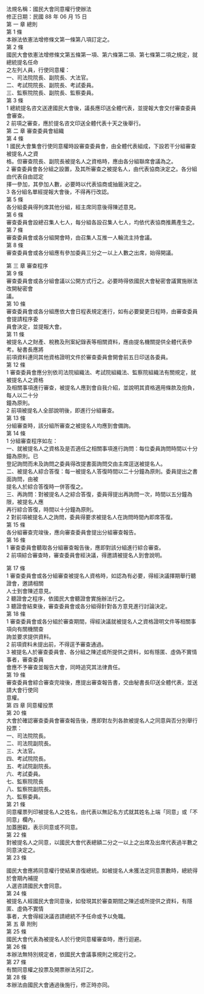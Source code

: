 法規名稱：國民大會同意權行使辦法  
修正日期：民國 88 年 06 月 15 日  
第 一 章 總則  
第 1 條  
本辦法依憲法增修條文第一條第八項訂定之。  
第 2 條  
國民大會依憲法增修條文第五條第一項、第六條第二項、第七條第二項之規定，就總統提名任命  
之左列人員，行使同意權：  
一、司法院院長、副院長、大法官。  
二、考試院院長、副院長、考試委員。  
三、監察院院長、副院長、監察委員。  
第 3 條  
1 總統提名咨文送達國民大會後，議長應印送全體代表，並提報大會交付審查委員會審查。  
2 前項之審查，應於提名咨文印送全體代表十天之後舉行。  
第 二 章 審查委員會組織  
第 4 條  
1 國民大會集會行使同意權時設審查委員會，由全體代表組成，下設若干分組審查被提名人之資  
格。但審查院長、副院長被提名人之資格時，應由各分組聯席會議為之。  
2 審查委員會各分組之設置，及其所審查之被提名人，由代表協商決定之。各分組由代表自由認定  
擇一參加，其參加人數，必要時以代表協商或抽籤決定之。  
3 各分組名單經提報大會後，不得再行改認。  
第 5 條  
各分組委員得列席其他分組，經主席同意後得陳述意見。  
第 6 條  
審查委員會設總召集人七人，每分組各設召集人七人，均依代表協商推薦產生之。  
第 7 條  
審查委員會或各分組開會時，由召集人互推一人輪流主持會議。  
第 8 條  
審查委員會或各分組應有參加委員三分之一以上人數之出席，始得開議。  


第 三 章 審查程序  
第 9 條  
審查委員會或各分組會議以公開方式行之。必要時得依國民大會秘密會議實施辦法改開秘密會  
議。  
第 10 條  
審查委員會或各分組應依大會日程表規定進行，如有必要變更日程時，由審查委員會提請程序委  
員會決定，並提報大會。  
第 11 條  
被提名人之財產、稅務及刑案紀錄表等相關資料，應由提名機關提供全體代表參考。秘書長應將  
前項資料連同其他資格證明文件於審查委員會開會前五日印送各委員。  
第 12 條  
1 審查委員會應分別依司法院組織法、考試院組織法、監察院組織法有關規定，就被提名人之資格  
及相關事項進行審查，被提名人應到會自我介紹，並說明其資格適用條款及抱負，每人以二十分  
鐘為原則。  
2 前項被提名人全部說明後，即進行分組審查。  
第 13 條  
分組審查時，該分組所審查之被提名人均應到會備詢。  
第 14 條  
1 分組審查程序如左：  
一、就被提名人之資格及是否適任之相關事項進行詢問：每位委員詢問時間以十分鐘為原則。已  
登記詢問而未及詢問之委員得改提書面詢問交由主席逕送被提名人。  
二、被提名人綜合答復：每一被提名人答復時間以二十分鐘為原則。委員提出之書面詢問，由被  
提名人於綜合答復時一併答復之。  
三、再詢問：對被提名人之綜合答復，委員得提出再詢問一次，時間以五分鐘為限，被提名人應  
再行綜合答復，時間以十分鐘為原則。  
2 對前項被提名人之詢問，委員得要求被提名人在詢問時間內即席答復。  
第 15 條  
各分組審查完竣後，應向審查委員會提出分組審查報告。  
第 16 條  
1 審查委員會聽取各分組審查報告後，應即對該分組進行綜合審查。  
2 前項綜合審查時，審查委員會經決議，得邀請被提名人到會說明。  


第 17 條  
1 審查委員會或各分組審查被提名人資格時，如認為有必要，得經決議擇期舉行聽證會，邀請相關  
人士到會陳述意見。  
2 聽證會之程序，依國民大會聽證會實施辦法行之。  
3 聽證會結束後，審查委員會或各分組得針對各方意見進行討論決定。  
第 18 條  
1 審查委員會或各分組於審查期間，得經決議就被提名人之資格證明文件等相關事項向有關機關查  
詢並要求提供資料。  
2 前項資料未提出前，不得逕予審查通過。  
3 被提名人於審查委員會、各分組之陳述或所提供之資料，如有隱匿、虛偽不實情事者，審查委員  
會應不予審查並報告大會，同時追究其法律責任。  
第 19 條  
審查委員會綜合審查完竣後，應提出審查報告書，交由秘書長印送全體代表，並送請大會行使同  
意權。  
第 四 章 同意權投票  
第 20 條  
大會於確認審查委員會審查報告後，應即對左列各款被提名人之同意與否分別舉行投票：  
一、司法院院長。  
二、司法院副院長。  
三、大法官。  
四、考試院院長。  
五、考試院副院長。  
六、考試委員。  
七、監察院院長  
八、監察院副院長。  
九、監察委員。  
第 21 條  
同意權票列印被提名人之姓名，由代表以無記名方式就其姓名上端「同意」或「不同意」欄內，  
加蓋圈戳，表示同意或不同意。  
第 22 條  
對被提名人之同意，以國民大會代表總額二分之一以上之出席及出席代表過半數之同意決定之。  
第 23 條  


國民大會應將同意權行使結果咨復總統。如被提名人未獲法定同意票數時，總統得於會期內補提  
人選咨請國民大會同意。  
第 24 條  
被提名人經國民大會同意後，如發現其於審查期間之陳述或所提供之資料，有隱匿、虛偽不實情  
事者，大會得經決議咨請總統不予任命或予以免職。  
第 五 章 附則  
第 25 條  
國民大會代表為被提名人於行使同意權審查時，應行迴避。  
第 26 條  
本辦法無特別規定者，依國民大會議事規則之規定行之。  
第 27 條  
有關同意權之投票及開票辦法另訂之。  
第 28 條  
本辦法由國民大會通過後施行，修正時亦同。  


